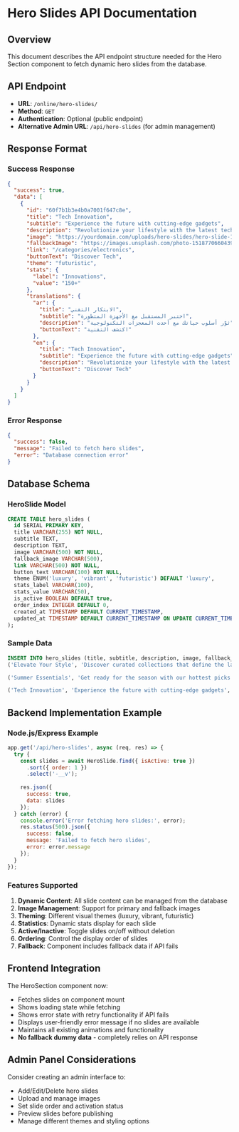 # Hero Slides API Documentation

## Overview
This document describes the API endpoint structure needed for the Hero Section component to fetch dynamic hero slides from the database.

## API Endpoint
- **URL**: `/online/hero-slides/`
- **Method**: `GET`
- **Authentication**: Optional (public endpoint)
- **Alternative Admin URL**: `/api/hero-slides` (for admin management)

## Response Format

### Success Response
```json
{
  "success": true,
  "data": [
    {
      "id": "60f7b1b3e4b0a7001f647c8e",
      "title": "Tech Innovation",
      "subtitle": "Experience the future with cutting-edge gadgets",
      "description": "Revolutionize your lifestyle with the latest technological marvels",
      "image": "https://yourdomain.com/uploads/hero-slides/hero-slide-1.jpg",
      "fallbackImage": "https://images.unsplash.com/photo-1518770660439-4636190af475?ixlib=rb-4.0.3&auto=format&fit=crop&w=2070&q=80",
      "link": "/categories/electronics",
      "buttonText": "Discover Tech",
      "theme": "futuristic",
      "stats": {
        "label": "Innovations",
        "value": "150+"
      },
      "translations": {
        "ar": {
          "title": "الابتكار التقني",
          "subtitle": "اختبر المستقبل مع الأجهزة المتطورة",
          "description": "ثوّر أسلوب حياتك مع أحدث المعجزات التكنولوجية",
          "buttonText": "اكتشف التقنية"
        },
        "en": {
          "title": "Tech Innovation",
          "subtitle": "Experience the future with cutting-edge gadgets",
          "description": "Revolutionize your lifestyle with the latest technological marvels",
          "buttonText": "Discover Tech"
        }
      }
    }
  ]
}
```

### Error Response
```json
{
  "success": false,
  "message": "Failed to fetch hero slides",
  "error": "Database connection error"
}
```

## Database Schema

### HeroSlide Model
```sql
CREATE TABLE hero_slides (
  id SERIAL PRIMARY KEY,
  title VARCHAR(255) NOT NULL,
  subtitle TEXT,
  description TEXT,
  image VARCHAR(500) NOT NULL,
  fallback_image VARCHAR(500),
  link VARCHAR(500) NOT NULL,
  button_text VARCHAR(100) NOT NULL,
  theme ENUM('luxury', 'vibrant', 'futuristic') DEFAULT 'luxury',
  stats_label VARCHAR(100),
  stats_value VARCHAR(50),
  is_active BOOLEAN DEFAULT true,
  order_index INTEGER DEFAULT 0,
  created_at TIMESTAMP DEFAULT CURRENT_TIMESTAMP,
  updated_at TIMESTAMP DEFAULT CURRENT_TIMESTAMP ON UPDATE CURRENT_TIMESTAMP
);
```

### Sample Data
```sql
INSERT INTO hero_slides (title, subtitle, description, image, fallback_image, link, button_text, theme, stats_label, stats_value, is_active, order_index) VALUES 
('Elevate Your Style', 'Discover curated collections that define the latest trends', 'Immerse yourself in a world of premium fashion and timeless elegance', '/hero-slide-1.jpg', 'https://images.unsplash.com/photo-1441986300917-64674bd600d8?ixlib=rb-4.0.3&auto=format&fit=crop&w=2070&q=80', '/products', 'Shop Now', 'luxury', 'Collections', '500+', true, 1),

('Summer Essentials', 'Get ready for the season with our hottest picks', 'From beach vibes to city strolls, find your perfect summer companion', '/hero-slide-2.jpg', 'https://images.unsplash.com/photo-1523381210434-271e8be1f52b?ixlib=rb-4.0.3&auto=format&fit=crop&w=2070&q=80', '/categories/summer', 'Explore Summer', 'vibrant', 'New Arrivals', '200+', true, 2),

('Tech Innovation', 'Experience the future with cutting-edge gadgets', 'Revolutionize your lifestyle with the latest technological marvels', '/hero-slide-3.jpg', 'https://images.unsplash.com/photo-1518770660439-4636190af475?ixlib=rb-4.0.3&auto=format&fit=crop&w=2070&q=80', '/categories/electronics', 'Discover Tech', 'futuristic', 'Innovations', '150+', true, 3);
```

## Backend Implementation Example

### Node.js/Express Example
```javascript
app.get('/api/hero-slides', async (req, res) => {
  try {
    const slides = await HeroSlide.find({ isActive: true })
      .sort({ order: 1 })
      .select('-__v');
    
    res.json({
      success: true,
      data: slides
    });
  } catch (error) {
    console.error('Error fetching hero slides:', error);
    res.status(500).json({
      success: false,
      message: 'Failed to fetch hero slides',
      error: error.message
    });
  }
});
```

### Features Supported
1. **Dynamic Content**: All slide content can be managed from the database
2. **Image Management**: Support for primary and fallback images
3. **Theming**: Different visual themes (luxury, vibrant, futuristic)
4. **Statistics**: Dynamic stats display for each slide
5. **Active/Inactive**: Toggle slides on/off without deletion
6. **Ordering**: Control the display order of slides
7. **Fallback**: Component includes fallback data if API fails

## Frontend Integration
The HeroSection component now:
- Fetches slides on component mount
- Shows loading state while fetching
- Shows error state with retry functionality if API fails
- Displays user-friendly error message if no slides are available
- Maintains all existing animations and functionality
- **No fallback dummy data** - completely relies on API response

## Admin Panel Considerations
Consider creating an admin interface to:
- Add/Edit/Delete hero slides
- Upload and manage images
- Set slide order and activation status
- Preview slides before publishing
- Manage different themes and styling options
